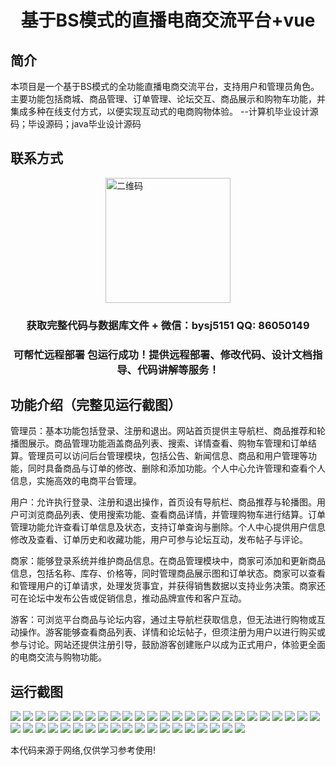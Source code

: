 <p><h1 align="center">基于BS模式的直播电商交流平台+vue</h1></p>

## 简介
本项目是一个基于BS模式的全功能直播电商交流平台，支持用户和管理员角色。主要功能包括商城、商品管理、订单管理、论坛交互、商品展示和购物车功能，并集成多种在线支付方式，以便实现互动式的电商购物体验。    --计算机毕业设计源码；毕设源码；java毕业设计源码


## 联系方式
<img src="https://bs-1329754181.cos.ap-shanghai.myqcloud.com/wx.jpg" alt="二维码" style="display: block; margin: 0 auto;" width="200px">
<p><h3 align="center">获取完整代码与数据库文件 + 微信：bysj5151 QQ: 86050149</h3></p>
<p><h3 align="center">可帮忙远程部署 包运行成功！提供远程部署、修改代码、设计文档指导、代码讲解等服务！</h3></p>

## 功能介绍（完整见运行截图）
管理员：基本功能包括登录、注册和退出。网站首页提供主导航栏、商品推荐和轮播图展示。商品管理功能涵盖商品列表、搜索、详情查看、购物车管理和订单结算。管理员可以访问后台管理模块，包括公告、新闻信息、商品和用户管理等功能，同时具备商品与订单的修改、删除和添加功能。个人中心允许管理和查看个人信息，实施高效的电商平台管理。

用户：允许执行登录、注册和退出操作，首页设有导航栏、商品推荐与轮播图。用户可浏览商品列表、使用搜索功能、查看商品详情，并管理购物车进行结算。订单管理功能允许查看订单信息及状态，支持订单查询与删除。个人中心提供用户信息修改及查看、订单历史和收藏功能，用户可参与论坛互动，发布帖子与评论。

商家：能够登录系统并维护商品信息。在商品管理模块中，商家可添加和更新商品信息，包括名称、库存、价格等，同时管理商品展示图和订单状态。商家可以查看和管理用户的订单请求，处理发货事宜，并获得销售数据以支持业务决策。商家还可在论坛中发布公告或促销信息，推动品牌宣传和客户互动。

游客：可浏览平台商品与论坛内容，通过主导航栏获取信息，但无法进行购物或互动操作。游客能够查看商品列表、详情和论坛帖子，但须注册为用户以进行购买或参与讨论。网站还提供注册引导，鼓励游客创建账户以成为正式用户，体验更全面的电商交流与购物功能。


## 运行截图
![](https://bs-1329754181.cos.ap-shanghai.myqcloud.com/ssm/BasedOnBSModeLiveECommerceCommunicationPlatform/img/001.jpg)
![](https://bs-1329754181.cos.ap-shanghai.myqcloud.com/ssm/BasedOnBSModeLiveECommerceCommunicationPlatform/img/002.jpg)
![](https://bs-1329754181.cos.ap-shanghai.myqcloud.com/ssm/BasedOnBSModeLiveECommerceCommunicationPlatform/img/003.jpg)
![](https://bs-1329754181.cos.ap-shanghai.myqcloud.com/ssm/BasedOnBSModeLiveECommerceCommunicationPlatform/img/004.jpg)
![](https://bs-1329754181.cos.ap-shanghai.myqcloud.com/ssm/BasedOnBSModeLiveECommerceCommunicationPlatform/img/005.jpg)
![](https://bs-1329754181.cos.ap-shanghai.myqcloud.com/ssm/BasedOnBSModeLiveECommerceCommunicationPlatform/img/006.jpg)
![](https://bs-1329754181.cos.ap-shanghai.myqcloud.com/ssm/BasedOnBSModeLiveECommerceCommunicationPlatform/img/007.jpg)
![](https://bs-1329754181.cos.ap-shanghai.myqcloud.com/ssm/BasedOnBSModeLiveECommerceCommunicationPlatform/img/008.jpg)
![](https://bs-1329754181.cos.ap-shanghai.myqcloud.com/ssm/BasedOnBSModeLiveECommerceCommunicationPlatform/img/009.jpg)
![](https://bs-1329754181.cos.ap-shanghai.myqcloud.com/ssm/BasedOnBSModeLiveECommerceCommunicationPlatform/img/010.jpg)
![](https://bs-1329754181.cos.ap-shanghai.myqcloud.com/ssm/BasedOnBSModeLiveECommerceCommunicationPlatform/img/011.jpg)
![](https://bs-1329754181.cos.ap-shanghai.myqcloud.com/ssm/BasedOnBSModeLiveECommerceCommunicationPlatform/img/012.jpg)
![](https://bs-1329754181.cos.ap-shanghai.myqcloud.com/ssm/BasedOnBSModeLiveECommerceCommunicationPlatform/img/013.jpg)
![](https://bs-1329754181.cos.ap-shanghai.myqcloud.com/ssm/BasedOnBSModeLiveECommerceCommunicationPlatform/img/014.jpg)
![](https://bs-1329754181.cos.ap-shanghai.myqcloud.com/ssm/BasedOnBSModeLiveECommerceCommunicationPlatform/img/015.jpg)
![](https://bs-1329754181.cos.ap-shanghai.myqcloud.com/ssm/BasedOnBSModeLiveECommerceCommunicationPlatform/img/016.jpg)
![](https://bs-1329754181.cos.ap-shanghai.myqcloud.com/ssm/BasedOnBSModeLiveECommerceCommunicationPlatform/img/017.jpg)
![](https://bs-1329754181.cos.ap-shanghai.myqcloud.com/ssm/BasedOnBSModeLiveECommerceCommunicationPlatform/img/018.jpg)
![](https://bs-1329754181.cos.ap-shanghai.myqcloud.com/ssm/BasedOnBSModeLiveECommerceCommunicationPlatform/img/019.jpg)
![](https://bs-1329754181.cos.ap-shanghai.myqcloud.com/ssm/BasedOnBSModeLiveECommerceCommunicationPlatform/img/020.jpg)
![](https://bs-1329754181.cos.ap-shanghai.myqcloud.com/ssm/BasedOnBSModeLiveECommerceCommunicationPlatform/img/021.jpg)
![](https://bs-1329754181.cos.ap-shanghai.myqcloud.com/ssm/BasedOnBSModeLiveECommerceCommunicationPlatform/img/022.jpg)
![](https://bs-1329754181.cos.ap-shanghai.myqcloud.com/ssm/BasedOnBSModeLiveECommerceCommunicationPlatform/img/023.jpg)
![](https://bs-1329754181.cos.ap-shanghai.myqcloud.com/ssm/BasedOnBSModeLiveECommerceCommunicationPlatform/img/024.jpg)
![](https://bs-1329754181.cos.ap-shanghai.myqcloud.com/ssm/BasedOnBSModeLiveECommerceCommunicationPlatform/img/025.jpg)
![](https://bs-1329754181.cos.ap-shanghai.myqcloud.com/ssm/BasedOnBSModeLiveECommerceCommunicationPlatform/img/026.jpg)
![](https://bs-1329754181.cos.ap-shanghai.myqcloud.com/ssm/BasedOnBSModeLiveECommerceCommunicationPlatform/img/027.jpg)
![](https://bs-1329754181.cos.ap-shanghai.myqcloud.com/ssm/BasedOnBSModeLiveECommerceCommunicationPlatform/img/028.jpg)
![](https://bs-1329754181.cos.ap-shanghai.myqcloud.com/ssm/BasedOnBSModeLiveECommerceCommunicationPlatform/img/029.jpg)
![](https://bs-1329754181.cos.ap-shanghai.myqcloud.com/ssm/BasedOnBSModeLiveECommerceCommunicationPlatform/img/030.jpg)
![](https://bs-1329754181.cos.ap-shanghai.myqcloud.com/ssm/BasedOnBSModeLiveECommerceCommunicationPlatform/img/031.jpg)
![](https://bs-1329754181.cos.ap-shanghai.myqcloud.com/ssm/BasedOnBSModeLiveECommerceCommunicationPlatform/img/032.jpg)
![](https://bs-1329754181.cos.ap-shanghai.myqcloud.com/ssm/BasedOnBSModeLiveECommerceCommunicationPlatform/img/033.jpg)
![](https://bs-1329754181.cos.ap-shanghai.myqcloud.com/ssm/BasedOnBSModeLiveECommerceCommunicationPlatform/img/034.jpg)
![](https://bs-1329754181.cos.ap-shanghai.myqcloud.com/ssm/BasedOnBSModeLiveECommerceCommunicationPlatform/img/035.jpg)
![](https://bs-1329754181.cos.ap-shanghai.myqcloud.com/ssm/BasedOnBSModeLiveECommerceCommunicationPlatform/img/036.jpg)
![](https://bs-1329754181.cos.ap-shanghai.myqcloud.com/ssm/BasedOnBSModeLiveECommerceCommunicationPlatform/img/037.jpg)
![](https://bs-1329754181.cos.ap-shanghai.myqcloud.com/ssm/BasedOnBSModeLiveECommerceCommunicationPlatform/img/038.jpg)
![](https://bs-1329754181.cos.ap-shanghai.myqcloud.com/ssm/BasedOnBSModeLiveECommerceCommunicationPlatform/img/039.jpg)
![](https://bs-1329754181.cos.ap-shanghai.myqcloud.com/ssm/BasedOnBSModeLiveECommerceCommunicationPlatform/img/040.jpg)
![](https://bs-1329754181.cos.ap-shanghai.myqcloud.com/ssm/BasedOnBSModeLiveECommerceCommunicationPlatform/img/041.jpg)
![](https://bs-1329754181.cos.ap-shanghai.myqcloud.com/ssm/BasedOnBSModeLiveECommerceCommunicationPlatform/img/042.jpg)
![](https://bs-1329754181.cos.ap-shanghai.myqcloud.com/ssm/BasedOnBSModeLiveECommerceCommunicationPlatform/img/043.jpg)
![](https://bs-1329754181.cos.ap-shanghai.myqcloud.com/ssm/BasedOnBSModeLiveECommerceCommunicationPlatform/img/044.jpg)

<p>本代码来源于网络,仅供学习参考使用!</p>
